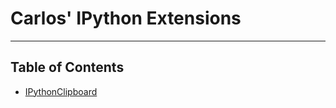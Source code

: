 # Carlos' IPython Extensions
***
## Table of Contents

* [IPythonClipboard](https://github.com/CarlosGTrejo/ipython_extensions/tree/master/ipython_clipboard)
